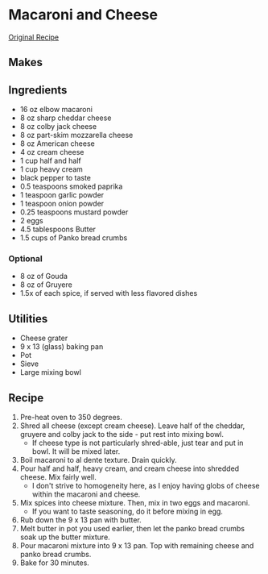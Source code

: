 # Macaroni and Cheese

[Original
Recipe](https://www.sweetteaandthyme.com/southern-baked-macaroni-cheese-soul-food/)

## Makes

## Ingredients

- 16 oz elbow macaroni
- 8 oz sharp cheddar cheese
- 8 oz colby jack cheese
- 8 oz part-skim mozzarella cheese
- 8 oz American cheese
- 4 oz cream cheese
- 1 cup half and half
- 1 cup heavy cream
- black pepper to taste
- 0.5 teaspoons smoked paprika
- 1 teaspoon garlic powder
- 1 teaspoon onion powder
- 0.25 teaspoons mustard powder
- 2 eggs
- 4.5 tablespoons Butter
- 1.5 cups of Panko bread crumbs

### Optional

- 8 oz of Gouda
- 8 oz of Gruyere
- 1.5x of each spice, if served with less flavored dishes

## Utilities

- Cheese grater
- 9 x 13 (glass) baking pan
- Pot
- Sieve
- Large mixing bowl

## Recipe

1. Pre-heat oven to 350 degrees.
2. Shred all cheese (except cream cheese). Leave half of the cheddar, gruyere
   and colby jack to the side - put rest into mixing bowl.
   - If cheese type is not particularly shred-able, just tear and put in bowl.
     It will be mixed later.
3. Boil macaroni to al dente texture. Drain quickly.
4. Pour half and half, heavy cream, and cream cheese into shredded cheese. Mix
   fairly well.
   - I don't strive to homogeneity here, as I enjoy having globs of cheese
     within the macaroni and cheese.
5. Mix spices into cheese mixture. Then, mix in two eggs and macaroni.
   - If you want to taste seasoning, do it before mixing in egg.
6. Rub down the 9 x 13 pan with butter.
7. Melt butter in pot you used earlier, then let the panko bread crumbs soak up
   the butter mixture.
8. Pour macaroni mixture into 9 x 13 pan. Top with remaining cheese and panko
   bread crumbs.
9. Bake for 30 minutes.
